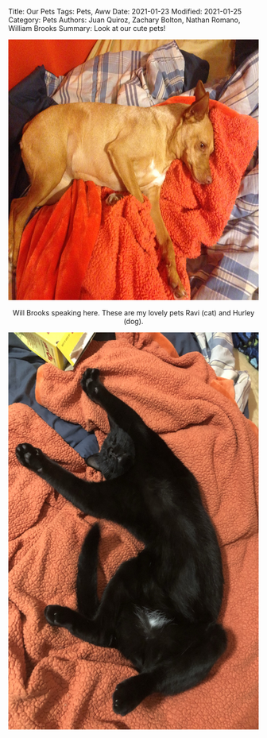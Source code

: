 Title: Our Pets
Tags: Pets, Aww
Date: 2021-01-23
Modified: 2021-01-25
Category: Pets
Authors: Juan Quiroz, Zachary Bolton, Nathan Romano, William Brooks
Summary: Look at our cute pets!

<html>
    <head>
        <title>Our Pets</title>
        <meta name="tags" content="Pets, Aww" />
        <meta name="date" content="2021-01-23" />
        <meta name="modified" content="2021-01-25" />
        <meta name="category" content="Pets" />
        <meta name="authors" content="Juan Quiroz, Zachary Bolton, Nathan Romano, William Brooks" />
        <meta name="summary" content="Look at our cute pets!" />
    </head>
    <body>
        <center><img src="images/Hurley.jpg" alt="My Dog" width="700" height="525">
        <p>Will Brooks speaking here. These are my lovely pets Ravi (cat) and Hurley (dog).</p>
        <img src="images/Ravi.jpg" alt="My Black Cat" width="600"height="800"></center>
    </body>
</html>
